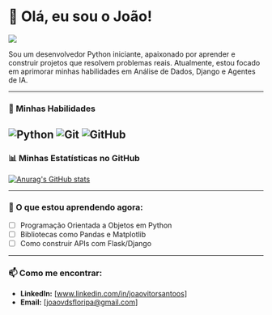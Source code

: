 # 👋 Olá, eu sou o João!

<p align="left">
  <a href="https[www.linkedin.com/in/joaovitorsantoos]" target="_blank"><img src="https://img.shields.io/badge/-LinkedIn-%230077B5?style=for-the-badge&logo=linkedin&logoColor=white" target="_blank"></a>
</p>

Sou um desenvolvedor Python iniciante, apaixonado por aprender e construir projetos que resolvem problemas reais. Atualmente, estou focado em aprimorar minhas habilidades em Análise de Dados, Django e Agentes de IA.

---

### 🚀 Minhas Habilidades

![Python](https://img.shields.io/badge/python-3670A0?style=for-the-badge&logo=python&logoColor=ffdd54)
![Git](https://img.shields.io/badge/git-%23F05033.svg?style=for-the-badge&logo=git&logoColor=white)
![GitHub](https://img.shields.io/badge/github-%23121011.svg?style=for-the-badge&logo=github&logoColor=white)
---

### 📊 Minhas Estatísticas no GitHub

[![Anurag's GitHub stats](https://github-readme-stats.vercel.app/api?username=joaovitorsantoos&show_icons=true&theme=dracula)](https://github.com/anuraghazra/github-readme-stats)

---

### 🌱 O que estou aprendendo agora:

- [ ] Programação Orientada a Objetos em Python
- [ ] Bibliotecas como Pandas e Matplotlib
- [ ] Como construir APIs com Flask/Django

---

### 📫 Como me encontrar:

- **LinkedIn:** [www.linkedin.com/in/joaovitorsantoos]
- **Email:** [joaovdsfloripa@gmail.com]
